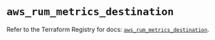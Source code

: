 # `aws_rum_metrics_destination`

Refer to the Terraform Registry for docs: [`aws_rum_metrics_destination`](https://registry.terraform.io/providers/hashicorp/aws/4.54.0/docs/resources/rum_metrics_destination).

